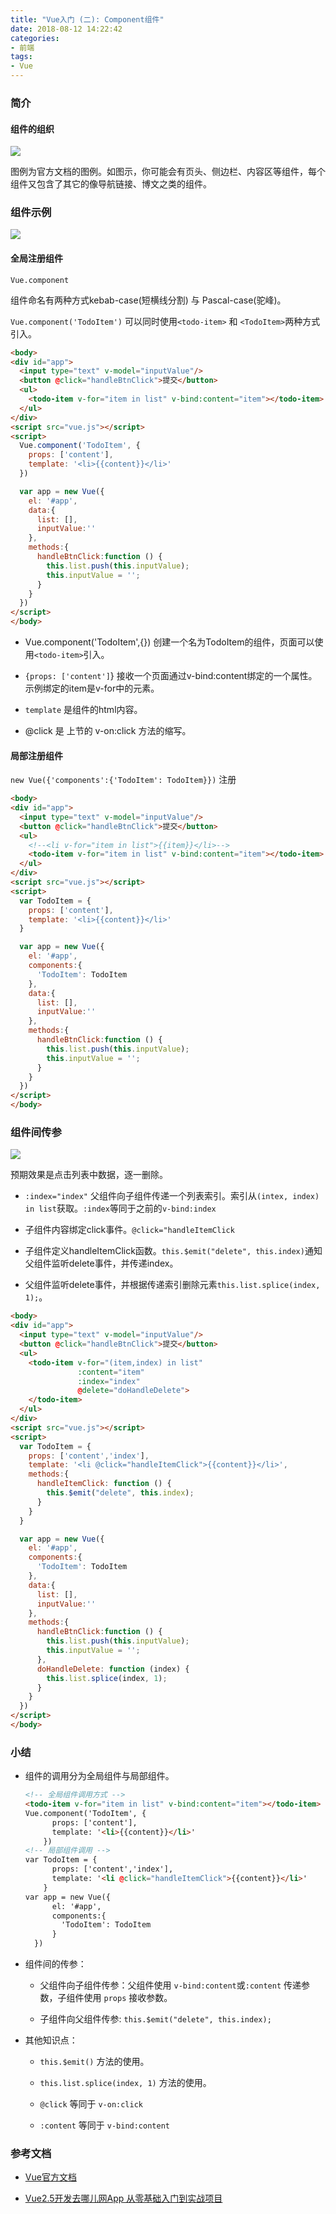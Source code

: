 ```yaml
---
title: "Vue入门 (二): Component组件"
date: 2018-08-12 14:22:42
categories:
- 前端
tags:
- Vue
---
```


### 简介

#### 组件的组织

  ![](https://cn.vuejs.org/images/components.png)
  
  图例为官方文档的图例。如图示，你可能会有页头、侧边栏、内容区等组件，每个组件又包含了其它的像导航链接、博文之类的组件。
  
  <!-- more -->
  
### 组件示例

  ![](http://pbsg2r9io.bkt.clouddn.com/18-8-12/17055914.jpg)

#### 全局注册组件

  `Vue.component` 
  
  组件命名有两种方式kebab-case(短横线分割) 与 Pascal-case(驼峰)。
  
  `Vue.component('TodoItem')` 可以同时使用`<todo-item>` 和 `<TodoItem>`两种方式引入。
  
  ```html
  <body>
  <div id="app">
    <input type="text" v-model="inputValue"/>
    <button @click="handleBtnClick">提交</button>
    <ul>
      <todo-item v-for="item in list" v-bind:content="item"></todo-item>
    </ul>
  </div>
  <script src="vue.js"></script>
  <script>
    Vue.component('TodoItem', {
      props: ['content'],
      template: '<li>{{content}}</li>'
    })
  
    var app = new Vue({
      el: '#app',
      data:{
        list: [],
        inputValue:''
      },
      methods:{
        handleBtnClick:function () {
          this.list.push(this.inputValue);
          this.inputValue = '';
        }
      }
    })
  </script>
  </body>
  ```
  
  + Vue.component('TodoItem',{}) 创建一个名为TodoItem的组件，页面可以使用`<todo-item>`引入。
  
  + `{props: ['content']`} 接收一个页面通过v-bind:content绑定的一个属性。示例绑定的item是v-for中的元素。
  
  + `template` 是组件的html内容。
  
  + @click 是 上节的 v-on:click 方法的缩写。

#### 局部注册组件

  `new Vue({'components':{'TodoItem': TodoItem}})` 注册
  
  ```html
  <body>
  <div id="app">
    <input type="text" v-model="inputValue"/>
    <button @click="handleBtnClick">提交</button>
    <ul>
      <!--<li v-for="item in list">{{item}}</li>-->
      <todo-item v-for="item in list" v-bind:content="item"></todo-item>
    </ul>
  </div>
  <script src="vue.js"></script>
  <script>
    var TodoItem = {
      props: ['content'],
      template: '<li>{{content}}</li>'
    }
  
    var app = new Vue({
      el: '#app',
      components:{
        'TodoItem': TodoItem
      },
      data:{
        list: [],
        inputValue:''
      },
      methods:{
        handleBtnClick:function () {
          this.list.push(this.inputValue);
          this.inputValue = '';
        }
      }
    })
  </script>
  </body>
  ```

### 组件间传参

  ![](http://pbsg2r9io.bkt.clouddn.com/18-8-12/12824632.jpg)
  
  预期效果是点击列表中数据，逐一删除。
  
  + `:index="index"` 父组件向子组件传递一个列表索引。索引从`(intex, index) in list`获取。`:index`等同于之前的`v-bind:index`
  
  + 子组件内容绑定click事件。`@click="handleItemClick`
  
  + 子组件定义handleItemClick函数。`this.$emit("delete", this.index)`通知父组件监听delete事件，并传递index。
  
  + 父组件监听delete事件，并根据传递索引删除元素`this.list.splice(index, 1);`。
  
  ```html
  <body>
  <div id="app">
    <input type="text" v-model="inputValue"/>
    <button @click="handleBtnClick">提交</button>
    <ul>
      <todo-item v-for="(item,index) in list"
                 :content="item"
                 :index="index"
                 @delete="doHandleDelete">
      </todo-item>
    </ul>
  </div>
  <script src="vue.js"></script>
  <script>
    var TodoItem = {
      props: ['content','index'],
      template: '<li @click="handleItemClick">{{content}}</li>',
      methods:{
        handleItemClick: function () {
          this.$emit("delete", this.index);
        }
      }
    }
  
    var app = new Vue({
      el: '#app',
      components:{
        'TodoItem': TodoItem
      },
      data:{
        list: [],
        inputValue:''
      },
      methods:{
        handleBtnClick:function () {
          this.list.push(this.inputValue);
          this.inputValue = '';
        },
        doHandleDelete: function (index) {
          this.list.splice(index, 1);
        }
      }
    })
  </script>
  </body>
  ```

### 小结

  + 组件的调用分为全局组件与局部组件。
    
    ```html
    <!-- 全局组件调用方式 -->
    <todo-item v-for="item in list" v-bind:content="item"></todo-item>
    Vue.component('TodoItem', {
          props: ['content'],
          template: '<li>{{content}}</li>'
        })
    <!-- 局部组件调用 -->
    var TodoItem = {
          props: ['content','index'],
          template: '<li @click="handleItemClick">{{content}}</li>'
        }
    var app = new Vue({
          el: '#app',
          components:{
            'TodoItem': TodoItem
          }
      })
    ```
  
  + 组件间的传参：
  
    + 父组件向子组件传参：父组件使用 `v-bind:content`或`:content` 传递参数，子组件使用 `props` 接收参数。
    
    + 子组件向父组件传参:  `this.$emit("delete", this.index);`
    
  + 其他知识点：
    
    + `this.$emit()` 方法的使用。
    
    + `this.list.splice(index, 1)` 方法的使用。
    
    + `@click` 等同于 `v-on:click`
    
    + `:content` 等同于 `v-bind:content`
  
  
### 参考文档

 + [Vue官方文档](https://cn.vuejs.org/v2/guide/)
 
 + [Vue2.5开发去哪儿网App 从零基础入门到实战项目](https://coding.imooc.com/learn/list/203.html)
